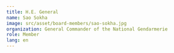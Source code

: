 ```yaml
---
title: H.E. General
name: Sao Sokha
image: src/asset/board-members/sao-sokha.jpg
organization: General Commander of the National Gendarmerie
role: Member
lang: en
---
```

